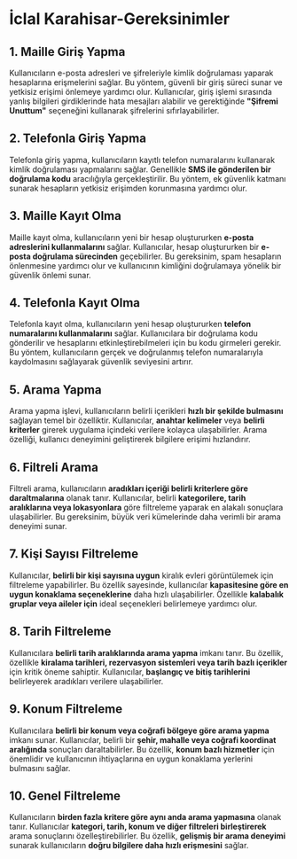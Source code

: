 # İclal Karahisar-Gereksinimler

## 1. Maille Giriş Yapma
Kullanıcıların e-posta adresleri ve şifreleriyle kimlik doğrulaması yaparak hesaplarına erişmelerini sağlar. Bu yöntem, güvenli bir giriş süreci sunar ve yetkisiz erişimi önlemeye yardımcı olur. Kullanıcılar, giriş işlemi sırasında yanlış bilgileri girdiklerinde hata mesajları alabilir ve gerektiğinde **"Şifremi Unuttum"** seçeneğini kullanarak şifrelerini sıfırlayabilirler.

## 2. Telefonla Giriş Yapma
Telefonla giriş yapma, kullanıcıların kayıtlı telefon numaralarını kullanarak kimlik doğrulaması yapmalarını sağlar. Genellikle **SMS ile gönderilen bir doğrulama kodu** aracılığıyla gerçekleştirilir. Bu yöntem, ek güvenlik katmanı sunarak hesapların yetkisiz erişimden korunmasına yardımcı olur.

## 3. Maille Kayıt Olma
Maille kayıt olma, kullanıcıların yeni bir hesap oluştururken **e-posta adreslerini kullanmalarını** sağlar. Kullanıcılar, hesap oluştururken bir **e-posta doğrulama sürecinden** geçebilirler. Bu gereksinim, spam hesapların önlenmesine yardımcı olur ve kullanıcının kimliğini doğrulamaya yönelik bir güvenlik önlemi sunar.

## 4. Telefonla Kayıt Olma
Telefonla kayıt olma, kullanıcıların yeni hesap oluştururken **telefon numaralarını kullanmalarını** sağlar. Kullanıcılara bir doğrulama kodu gönderilir ve hesaplarını etkinleştirebilmeleri için bu kodu girmeleri gerekir. Bu yöntem, kullanıcıların gerçek ve doğrulanmış telefon numaralarıyla kaydolmasını sağlayarak güvenlik seviyesini artırır.

## 5. Arama Yapma
Arama yapma işlevi, kullanıcıların belirli içerikleri **hızlı bir şekilde bulmasını** sağlayan temel bir özelliktir. Kullanıcılar, **anahtar kelimeler** veya **belirli kriterler** girerek uygulama içindeki verilere kolayca ulaşabilirler. Arama özelliği, kullanıcı deneyimini geliştirerek bilgilere erişimi hızlandırır.

## 6. Filtreli Arama
Filtreli arama, kullanıcıların **aradıkları içeriği belirli kriterlere göre daraltmalarına** olanak tanır. Kullanıcılar, belirli **kategorilere, tarih aralıklarına veya lokasyonlara** göre filtreleme yaparak en alakalı sonuçlara ulaşabilirler. Bu gereksinim, büyük veri kümelerinde daha verimli bir arama deneyimi sunar.

## 7. Kişi Sayısı Filtreleme
Kullanıcılar, **belirli bir kişi sayısına uygun** kiralık evleri görüntülemek için filtreleme yapabilirler. Bu özellik sayesinde, kullanıcılar **kapasitesine göre en uygun konaklama seçeneklerine** daha hızlı ulaşabilirler. Özellikle **kalabalık gruplar veya aileler için** ideal seçenekleri belirlemeye yardımcı olur.

## 8. Tarih Filtreleme
Kullanıcılara **belirli tarih aralıklarında arama yapma** imkanı tanır. Bu özellik, özellikle **kiralama tarihleri, rezervasyon sistemleri veya tarih bazlı içerikler** için kritik öneme sahiptir. Kullanıcılar, **başlangıç ve bitiş tarihlerini** belirleyerek aradıkları verilere ulaşabilirler.

## 9. Konum Filtreleme
Kullanıcılara **belirli bir konum veya coğrafi bölgeye göre arama yapma** imkanı sunar. Kullanıcılar, belirli bir **şehir, mahalle veya coğrafi koordinat aralığında** sonuçları daraltabilirler. Bu özellik, **konum bazlı hizmetler** için önemlidir ve kullanıcının ihtiyaçlarına en uygun konaklama yerlerini bulmasını sağlar.

## 10. Genel Filtreleme
Kullanıcıların **birden fazla kritere göre aynı anda arama yapmasına** olanak tanır. Kullanıcılar **kategori, tarih, konum ve diğer filtreleri birleştirerek** arama sonuçlarını özelleştirebilirler. Bu özellik, **gelişmiş bir arama deneyimi** sunarak kullanıcıların **doğru bilgilere daha hızlı erişmesini** sağlar.
